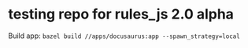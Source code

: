 # testing repo for rules_js 2.0 alpha

Build app:
`bazel build //apps/docusaurus:app --spawn_strategy=local`
